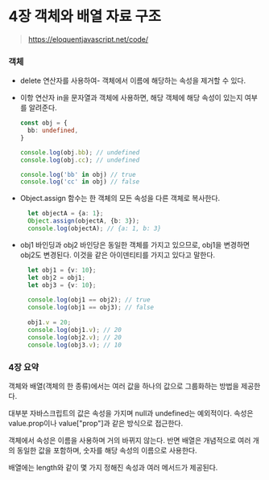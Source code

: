# 4장 객체와 배열 자료 구조

> https://eloquentjavascript.net/code/

### 객체

- delete 연산자를 사용하여-  객체에서 이름에 해당하는 속성을 제거할 수 있다. 

- 이항 연산자 in을 문자열과 객체에 사용하면, 해당 객체에 해당 속성이 있는지 여부를 알려준다.

  ```typescript
  const obj = {
    bb: undefined,
  }
  
  console.log(obj.bb); // undefined
  console.log(obj.cc); // undefined
  
  console.log('bb' in obj) // true
  console.log('cc' in obj) // false
  ```

- Object.assign 함수는 한 객체의 모든 속성을 다른 객체로 복사한다.

  ```typescript
    let objectA = {a: 1};
    Object.assign(objectA, {b: 3});
    console.log(objectA); // {a: 1, b: 3}
  ```

- obj1 바인딩과 obj2 바인당은 동일한 객체를 가지고 있으므로, obj1을 변경하면 obj2도 변경된다. 이것을 같은 아이덴티티를 가지고 있다고 말한다.
  
  ```typescript
    let obj1 = {v: 10};
    let obj2 = obj1;
    let obj3 = {v: 10};
    
    console.log(obj1 == obj2); // true
    console.log(obj1 == obj3); // false
    
    obj1.v = 20;
    console.log(obj1.v); // 20
    console.log(obj2.v); // 20
    console.log(obj3.v); // 10
  ```

### 4장 요약

객체와 배열(객체의 한 종류)에서는 여러 값을 하나의 값으로 그룹화하는 방법을 제공한다.

대부분 자바스크립트의 값은 속성을 가지며 null과 undefined는 예외적이다. 속성은 value.prop이나 value["prop"]과 같은 방식으로 접근한다. 

객체에서 속성은 이름을 사용하며 거의 바뀌지 않는다. 반면 배열은 개념적으로 여러 개의 동일한 값을 포함하며, 숫자를 해당 속성의 이름으로 사용한다.

배열에는 length와 같이 몇 가지 정해진 속성과 여러 메서드가 제공된다.


